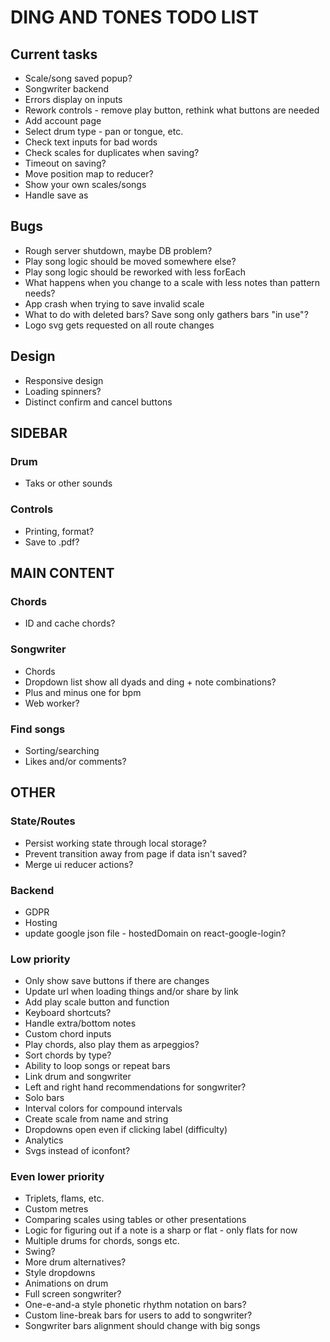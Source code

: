 # DING AND TONES TODO LIST

## Current tasks

* Scale/song saved popup?
* Songwriter backend
* Errors display on inputs
* Rework controls - remove play button, rethink what buttons are needed
* Add account page
* Select drum type - pan or tongue, etc.
* Check text inputs for bad words
* Check scales for duplicates when saving?
* Timeout on saving?
* Move position map to reducer?
* Show your own scales/songs
* Handle save as

## Bugs

* Rough server shutdown, maybe DB problem?
* Play song logic should be moved somewhere else?
* Play song logic should be reworked with less forEach
* What happens when you change to a scale with less notes than pattern needs?
* App crash when trying to save invalid scale
* What to do with deleted bars? Save song only gathers bars "in use"?
* Logo svg gets requested on all route changes

## Design

* Responsive design
* Loading spinners?
* Distinct confirm and cancel buttons

## SIDEBAR

### Drum

* Taks or other sounds

### Controls

* Printing, format?
* Save to .pdf?

## MAIN CONTENT

### Chords

* ID and cache chords?

### Songwriter

* Chords
* Dropdown list show all dyads and ding + note combinations?
* Plus and minus one for bpm
* Web worker?

### Find songs

* Sorting/searching
* Likes and/or comments?

## OTHER

### State/Routes

* Persist working state through local storage?
* Prevent transition away from page if data isn't saved?
* Merge ui reducer actions?

### Backend

* GDPR
* Hosting
* update google json file - hostedDomain on react-google-login?

### Low priority

* Only show save buttons if there are changes
* Update url when loading things and/or share by link
* Add play scale button and function
* Keyboard shortcuts?
* Handle extra/bottom notes
* Custom chord inputs
* Play chords, also play them as arpeggios?
* Sort chords by type?
* Ability to loop songs or repeat bars
* Link drum and songwriter
* Left and right hand recommendations for songwriter?
* Solo bars
* Interval colors for compound intervals
* Create scale from name and string
* Dropdowns open even if clicking label (difficulty)
* Analytics
* Svgs instead of iconfont?

### Even lower priority

* Triplets, flams, etc.
* Custom metres
* Comparing scales using tables or other presentations
* Logic for figuring out if a note is a sharp or flat - only flats for now
* Multiple drums for chords, songs etc.
* Swing?
* More drum alternatives?
* Style dropdowns
* Animations on drum
* Full screen songwriter?
* One-e-and-a style phonetic rhythm notation on bars?
* Custom line-break bars for users to add to songwriter?
* Songwriter bars alignment should change with big songs
